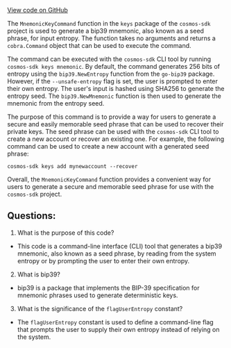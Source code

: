 [View code on GitHub](https://github.com/cosmos/cosmos-sdk/blob/main/client/keys/mnemonic.go)

The `MnemonicKeyCommand` function in the `keys` package of the `cosmos-sdk` project is used to generate a bip39 mnemonic, also known as a seed phrase, for input entropy. The function takes no arguments and returns a `cobra.Command` object that can be used to execute the command. 

The command can be executed with the `cosmos-sdk` CLI tool by running `cosmos-sdk keys mnemonic`. By default, the command generates 256 bits of entropy using the `bip39.NewEntropy` function from the `go-bip39` package. However, if the `--unsafe-entropy` flag is set, the user is prompted to enter their own entropy. The user's input is hashed using SHA256 to generate the entropy seed. The `bip39.NewMnemonic` function is then used to generate the mnemonic from the entropy seed.

The purpose of this command is to provide a way for users to generate a secure and easily memorable seed phrase that can be used to recover their private keys. The seed phrase can be used with the `cosmos-sdk` CLI tool to create a new account or recover an existing one. For example, the following command can be used to create a new account with a generated seed phrase:

```
cosmos-sdk keys add mynewaccount --recover
```

Overall, the `MnemonicKeyCommand` function provides a convenient way for users to generate a secure and memorable seed phrase for use with the `cosmos-sdk` project.
## Questions: 
 1. What is the purpose of this code?
- This code is a command-line interface (CLI) tool that generates a bip39 mnemonic, also known as a seed phrase, by reading from the system entropy or by prompting the user to enter their own entropy.

2. What is bip39?
- bip39 is a package that implements the BIP-39 specification for mnemonic phrases used to generate deterministic keys.

3. What is the significance of the `flagUserEntropy` constant?
- The `flagUserEntropy` constant is used to define a command-line flag that prompts the user to supply their own entropy instead of relying on the system.